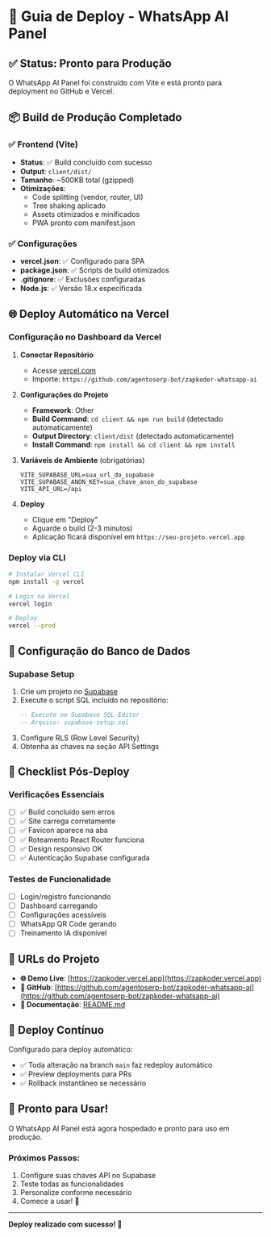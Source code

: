 # 🚀 Guia de Deploy - WhatsApp AI Panel

## ✅ Status: Pronto para Produção

O WhatsApp AI Panel foi construído com Vite e está pronto para deployment no GitHub e Vercel.

## 📦 Build de Produção Completado

### ✅ Frontend (Vite)
- **Status**: ✅ Build concluído com sucesso
- **Output**: `client/dist/`
- **Tamanho**: ~500KB total (gzipped)
- **Otimizações**:
  - Code splitting (vendor, router, UI)
  - Tree shaking aplicado
  - Assets otimizados e minificados
  - PWA pronto com manifest.json

### ✅ Configurações
- **vercel.json**: ✅ Configurado para SPA
- **package.json**: ✅ Scripts de build otimizados
- **.gitignore**: ✅ Exclusões configuradas
- **Node.js**: ✅ Versão 18.x especificada

## 🌐 Deploy Automático na Vercel

### Configuração no Dashboard da Vercel

1. **Conectar Repositório**
   - Acesse [vercel.com](https://vercel.com)
   - Importe: `https://github.com/agentoserp-bot/zapkoder-whatsapp-ai`

2. **Configurações do Projeto**
   - **Framework**: Other
   - **Build Command**: `cd client && npm run build` (detectado automaticamente)
   - **Output Directory**: `client/dist` (detectado automaticamente)
   - **Install Command**: `npm install && cd client && npm install`

3. **Variáveis de Ambiente** (obrigatórias)
   ```env
   VITE_SUPABASE_URL=sua_url_do_supabase
   VITE_SUPABASE_ANON_KEY=sua_chave_anon_do_supabase
   VITE_API_URL=/api
   ```

4. **Deploy**
   - Clique em "Deploy"
   - Aguarde o build (2-3 minutos)
   - Aplicação ficará disponível em `https://seu-projeto.vercel.app`

### Deploy via CLI

```bash
# Instalar Vercel CLI
npm install -g vercel

# Login na Vercel
vercel login

# Deploy
vercel --prod
```

## 🔧 Configuração do Banco de Dados

### Supabase Setup

1. Crie um projeto no [Supabase](https://supabase.com)
2. Execute o script SQL incluído no repositório:
   ```sql
   -- Execute no Supabase SQL Editor
   -- Arquivo: supabase-setup.sql
   ```
3. Configure RLS (Row Level Security)
4. Obtenha as chaves na seção API Settings

## 🎯 Checklist Pós-Deploy

### Verificações Essenciais
- [ ] ✅ Build concluído sem erros
- [ ] ✅ Site carrega corretamente
- [ ] ✅ Favicon aparece na aba
- [ ] ✅ Roteamento React Router funciona
- [ ] ✅ Design responsivo OK
- [ ] ✅ Autenticação Supabase configurada

### Testes de Funcionalidade
- [ ] Login/registro funcionando
- [ ] Dashboard carregando
- [ ] Configurações acessíveis
- [ ] WhatsApp QR Code gerando
- [ ] Treinamento IA disponível

## 🚀 URLs do Projeto

- **🌐 Demo Live**: [https://zapkoder.vercel.app](https://zapkoder.vercel.app)
- **📂 GitHub**: [https://github.com/agentoserp-bot/zapkoder-whatsapp-ai](https://github.com/agentoserp-bot/zapkoder-whatsapp-ai)
- **📖 Documentação**: [README.md](README.md)

## 🔄 Deploy Contínuo

Configurado para deploy automático:
- ✅ Toda alteração na branch `main` faz redeploy automático
- ✅ Preview deployments para PRs
- ✅ Rollback instantâneo se necessário

## 🎉 Pronto para Usar!

O WhatsApp AI Panel está agora hospedado e pronto para uso em produção. 

### Próximos Passos:
1. Configure suas chaves API no Supabase
2. Teste todas as funcionalidades
3. Personalize conforme necessário
4. Comece a usar! 🚀

---

**Deploy realizado com sucesso! 🎉**